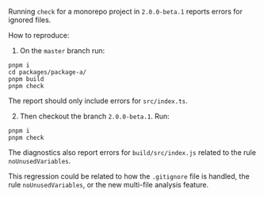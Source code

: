 Running `check` for a monorepo project in `2.0.0-beta.1` reports errors for ignored files.

How to reproduce:

1. On the `master` branch run:
```
pnpm i
cd packages/package-a/
pnpm build
pnpm check
```

The report should only include errors for `src/index.ts`.

2. Then checkout the branch `2.0.0-beta.1`.
Run:
```
pnpm i
pnpm check
```

The diagnostics also report errors for `build/src/index.js` related to the rule `noUnusedVariables`.

This regression could be related to how the `.gitignore` file is handled, the rule `noUnusedVariables`, or the new multi-file analysis feature.